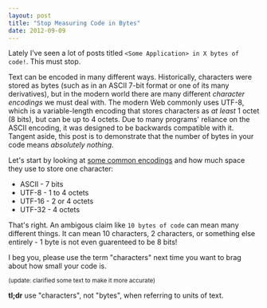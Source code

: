 ```yaml
---
layout: post
title: "Stop Measuring Code in Bytes"
date: 2012-09-09
---
```


Lately I've seen a lot of posts titled `<Some Application> in X bytes of code!`. This must stop.


Text can be encoded in many different ways. Historically, characters were stored as bytes (such as in an ASCII 7-bit format or one of its many derivatives), but in the modern world there are many different *character encodings* we must deal with. The modern Web commonly uses UTF-8, which is a variable-length encoding that stores characters as *at least* 1 octet (8 bits), but can be up to 4 octets. Due to many programs' reliance on the ASCII encoding, it was designed to be backwards compatible with it. Tangent aside, this post is to demonstrate that the number of bytes in your code means *absolutely nothing*.


Let's start by looking at [some common encodings](http://en.wikipedia.org/wiki/Comparison_of_Unicode_encodings) and how much space they use to store one character:

* ASCII - 7 bits
* UTF-8 - 1 to 4 octets
* UTF-16 - 2 or 4 octets
* UTF-32 - 4 octets

That's right. An ambigous claim like `10 bytes of code` can mean many different things. It can mean 10 characters, 2 characters, or something else entirely - 1 byte is not even guarenteed to be 8 bits!


I beg you, please use the term "characters" next time you want to brag about how small your code is.


<small>(update: clarified some text to make it more accurate)</small>


**tl;dr** use "characters", not "bytes", when referring to units of text.